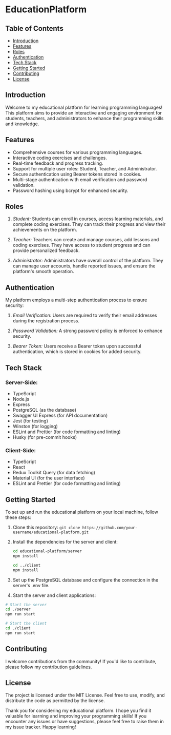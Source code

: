 # EducationPlatform

## Table of Contents

- [Introduction](#introduction)
- [Features](#features)
- [Roles](#roles)
- [Authentication](#authentication)
- [Tech Stack](#tech-stack)
- [Getting Started](#getting-started)
- [Contributing](#contributing)
- [License](#license)

## Introduction

Welcome to my educational platform for learning programming languages! This platform aims to provide an interactive and engaging environment for students, teachers, and administrators to enhance their programming skills and knowledge.

## Features

- Comprehensive courses for various programming languages.
- Interactive coding exercises and challenges.
- Real-time feedback and progress tracking.
- Support for multiple user roles: Student, Teacher, and Administrator.
- Secure authentication using Bearer tokens stored in cookies.
- Multi-stage authentication with email verification and password validation.
- Password hashing using bcrypt for enhanced security.

## Roles

1. *Student:* Students can enroll in courses, access learning materials, and complete coding exercises. They can track their progress and view their achievements on the platform.

2. *Teacher:* Teachers can create and manage courses, add lessons and coding exercises. They have access to student progress and can provide personalized feedback.

3. *Administrator:* Administrators have overall control of the platform. They can manage user accounts, handle reported issues, and ensure the platform's smooth operation.

## Authentication

My platform employs a multi-step authentication process to ensure security:

1. *Email Verification:* Users are required to verify their email addresses during the registration process.

2. *Password Validation:* A strong password policy is enforced to enhance security.

3. *Bearer Token:* Users receive a Bearer token upon successful authentication, which is stored in cookies for added security.

## Tech Stack

### Server-Side:

- TypeScript
- Node.js
- Express
- PostgreSQL (as the database)
- Swagger UI Express (for API documentation)
- Jest (for testing)
- Winston (for logging)
- ESLint and Prettier (for code formatting and linting)
- Husky (for pre-commit hooks)

### Client-Side:

- TypeScript
- React
- Redux Toolkit Query (for data fetching)
- Material UI (for the user interface)
- ESLint and Prettier (for code formatting and linting)

## Getting Started

To set up and run the educational platform on your local machine, follow these steps:

1. Clone this repository: `git clone https://github.com/your-username/educational-platform.git`

2. Install the dependencies for the server and client:

   ```bash
   cd educational-platform/server
   npm install

   cd ../client
   npm install
3. Set up the PostgreSQL database and configure the connection in the server's .env file.

4. Start the server and client applications:
```bash
# Start the server
cd ./server
npm run start

# Start the client
cd ./client
npm run start
```
## Contributing
I welcome contributions from the community! If you'd like to contribute, please follow my contribution guidelines.

## License
The project is licensed under the MIT License. Feel free to use, modify, and distribute the code as permitted by the license.

Thank you for considering my educational platform. I hope you find it valuable for learning and improving your programming skills! If you encounter any issues or have suggestions, please feel free to raise them in my issue tracker. Happy learning!
